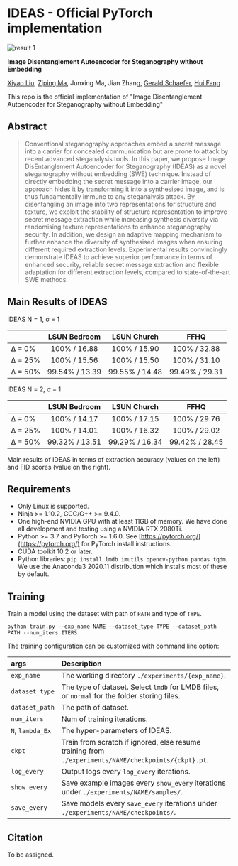 # IDEAS - Official PyTorch implementation

![result 1](imgs/result_1.png "The synthesised images of IDEAS.")

**Image Disentanglement Autoencoder for Steganography without Embedding**

[Xiyao Liu](https://faculty.csu.edu.cn/liuxiyao/en/index.htm), [Ziping Ma](https://lemok00.github.io), Junxing Ma, Jian Zhang, [Gerald Schaefer](https://www.lboro.ac.uk/departments/compsci/staff/gerald-schaefer/), [Hui Fang](https://www.lboro.ac.uk/departments/compsci/staff/hui-fang/)

This repo is the official implementation of "Image Disentanglement Autoencoder for Steganography without Embedding"

## Abstract
> Conventional steganography approaches embed a secret
message into a carrier for concealed communication but
are prone to attack by recent advanced steganalysis tools.
In this paper, we propose Image DisEntanglement Autoencoder
for Steganography (IDEAS) as a novel steganography
without embedding (SWE) technique. Instead of directly
embedding the secret message into a carrier image, our approach
hides it by transforming it into a synthesised image,
and is thus fundamentally immune to any steganalysis attack.
By disentangling an image into two representations
for structure and texture, we exploit the stability of structure
representation to improve secret message extraction while
increasing synthesis diversity via randomising texture representations
to enhance steganography security. In addition,
we design an adaptive mapping mechanism to further
enhance the diversity of synthesised images when ensuring
different required extraction levels. Experimental results
convincingly demonstrate IDEAS to achieve superior
performance in terms of enhanced security, reliable secret
message extraction and flexible adaptation for different extraction
levels, compared to state-of-the-art SWE methods.

## Main Results of IDEAS

IDEAS N = 1, σ = 1

|         |  LSUN Bedroom  |  LSUN Church   |      FFHQ      |
|---------|:--------------:|:--------------:|:--------------:|
| Δ = 0%  |  100% / 16.88  |  100% / 15.90  |  100% / 32.88  |
| Δ = 25% |  100% / 15.56  |  100% / 15.50  |  100% / 31.10  |
| Δ = 50% | 99.54% / 13.39 | 99.55% / 14.48 | 99.49% / 29.31 |

IDEAS N = 2, σ = 1

|         |  LSUN Bedroom  |  LSUN Church   |      FFHQ      |
|---------|:--------------:|:--------------:|:--------------:|
| Δ = 0%  |  100% / 14.17  |  100% / 17.15  |  100% / 29.76  |
| Δ = 25% |  100% / 14.01  |  100% / 16.32  |  100% / 29.02  |
| Δ = 50% | 99.32% / 13.51 | 99.29% / 16.34 | 99.42% / 28.45 |

Main results of IDEAS in terms of extraction accuracy (values on the left) and FID scores (value on the right).

## Requirements
* Only Linux is supported. 
* Ninja >= 1.10.2, GCC/G++ >= 9.4.0.
* One high-end NVIDIA GPU with at least 11GB of memory. We have done all development and testing using a NVIDIA RTX 2080Ti.
* Python >= 3.7 and PyTorch >= 1.6.0. See [https://pytorch.org/](https://pytorch.org/) for PyTorch install instructions.
* CUDA toolkit 10.2 or later.
* Python libraries: `pip install lmdb imutils opencv-python pandas tqdm`. We use the Anaconda3 2020.11 distribution which installs most of these by default.

## Training
Train a model using the dataset with path of `PATH` and type of `TYPE`.
```shell
python train.py --exp_name NAME --dataset_type TYPE --dataset_path PATH --num_iters ITERS
```    
The training configuration can be customized with command line option:

| args             | Description                                                                                          |
|:-----------------|:-----------------------------------------------------------------------------------------------------|
| `exp_name`       | The working directory `./experiments/{exp_name}`.                                                    |
| `dataset_type`   | The type of dataset. Select `lmdb` for LMDB files, or `normal` for the folder storing files.         |
| `dataset_path`   | The path of dataset.                                                                                 |
| `num_iters`      | Num of training iterations.                                                                          |
| `N`, `lambda_Ex` | The hyper-parameters of IDEAS.                                                                       |
| `ckpt`           | Train from scratch if ignored, else resume training from `./experiments/NAME/checkpoints/{ckpt}.pt`. |
| `log_every`      | Output logs every `log_every` iterations.                                                            |
| `show_every`     | Save example images every `show_every` iterations under `./experiments/NAME/samples/`.               |
| `save_every`     | Save models every `save_every` iterations under `./experiments/NAME/checkpoints/`.                   |


## Citation
To be assigned.
